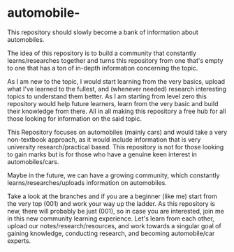 # automobile-
This repository should slowly become a bank of information about automobiles. 

The idea of this repository is to build a community that constantly learns/researches together and turns this repository from one that's empty to one that has a ton of in-depth information concerning the topic. 

As I am new to the topic, I would start learning from the very basics, upload what I've learned to the fullest, and (whenever needed) research interesting topics to understand them better. As I am starting from level zero this repository would help future learners, learn from the very basic and build their knowledge from there. All in all making this repository a free hub for all those looking for information on the said topic.

This Repository focuses on automobiles (mainly cars) and would take a very non-textbook approach, as it would include information that is very university research/practical based. This repository is not for those looking to gain marks but is for those who have a genuine keen interest in automobiles/cars.

Maybe in the future, we can have a growing community, which constantly learns/researches/uploads information on automobiles.

Take a look at the branches and if you are a beginner (like me) start from the very top (001) and work your way up the ladder. As this repository is new, there will probably be just (001), so in case you are interested, join me in this new community learning experience. Let's learn from each other, upload our notes/research/resources, and work towards a singular goal of gaining knowledge, conducting research, and becoming automobile/car experts. 

